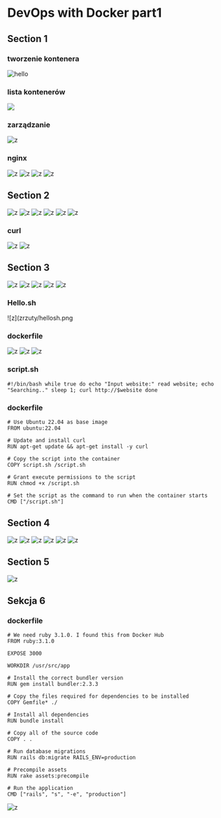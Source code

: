 # DevOps with Docker part1
## Section 1
### tworzenie kontenera
![hello](zrzuty/hello.png)
### lista kontenerów
![](zrzuty/ls.png)
### zarządzanie
![z](zrzuty/zarzadzanie.png)
### nginx
![z](zrzuty/nginx.png)
![z](zrzuty/-a.png)
![z](zrzuty/-d.png)
![z](zrzuty/section1.png)

## Section 2
![z](zrzuty/ubuntu.png)
![z](zrzuty/looper.png)
![z](zrzuty/stdin.png)
![z](zrzuty/looper2.png)
![z](zrzuty/bash.png)
![z](zrzuty/nano.png)
### curl
![z](zrzuty/website.png)
![z](zrzuty/helsinki.png)

## Section 3
![z](zrzuty/search.png)
![z](zrzuty/22.04.png)
![z](zrzuty/alpine.png)
![z](zrzuty/sekcja3.png)
![z](zrzuty/exercise.png)
### Hello.sh
![z](zrzuty/hellosh.png
### dockerfile
![z](zrzuty/dockerfile.png)
![z](zrzuty/additional.png)
![z](zrzuty/dockerfilen.png)
### script.sh
``
#!/bin/bash
while true
do
  echo "Input website:"
  read website; echo "Searching.."
  sleep 1; curl http://$website
done 
``
### dockerfile
````
# Use Ubuntu 22.04 as base image
FROM ubuntu:22.04

# Update and install curl
RUN apt-get update && apt-get install -y curl

# Copy the script into the container
COPY script.sh /script.sh

# Grant execute permissions to the script
RUN chmod +x /script.sh

# Set the script as the command to run when the container starts
CMD ["/script.sh"]
````
## Section 4
![z](zrzuty/curll.png)
![z](zrzuty/curl.png)
![z](zrzuty/yt-dlp.png)
![z](zrzuty/uruchamianie.png)
![z](zrzuty/testowanie.png)
![z](zrzuty/zakoczenie.png)

## Section 5
![z](zrzuty/woluminy.png)

## Sekcja 6
### dockerfile
```
# We need ruby 3.1.0. I found this from Docker Hub
FROM ruby:3.1.0

EXPOSE 3000

WORKDIR /usr/src/app

# Install the correct bundler version
RUN gem install bundler:2.3.3

# Copy the files required for dependencies to be installed
COPY Gemfile* ./

# Install all dependencies
RUN bundle install

# Copy all of the source code
COPY . .

# Run database migrations
RUN rails db:migrate RAILS_ENV=production

# Precompile assets
RUN rake assets:precompile

# Run the application
CMD ["rails", "s", "-e", "production"]

```
![z](zrzuty/sekcja6.png)
